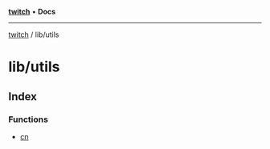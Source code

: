 [**twitch**](../../README.md) • **Docs**

***

[twitch](../../modules.md) / lib/utils

# lib/utils

## Index

### Functions

- [cn](functions/cn.md)
